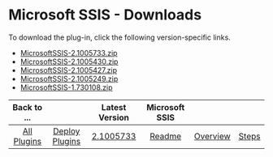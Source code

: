 
# Microsoft SSIS - Downloads

To download the plug-in, click the following version-specific links.
- [MicrosoftSSIS-2.1005733.zip](https://raw.githubusercontent.com/UrbanCode/IBM-UCD-PLUGINS/main/files/MicrosoftSSIS/MicrosoftSSIS-2.1005733.zip)
- [MicrosoftSSIS-2.1005430.zip](https://raw.githubusercontent.com/UrbanCode/IBM-UCD-PLUGINS/main/files/MicrosoftSSIS/MicrosoftSSIS-2.1005430.zip)
- [MicrosoftSSIS-2.1005427.zip](https://raw.githubusercontent.com/UrbanCode/IBM-UCD-PLUGINS/main/files/MicrosoftSSIS/MicrosoftSSIS-2.1005427.zip)
- [MicrosoftSSIS-2.1005249.zip](https://raw.githubusercontent.com/UrbanCode/IBM-UCD-PLUGINS/main/files/MicrosoftSSIS/MicrosoftSSIS-2.1005249.zip)
- [MicrosoftSSIS-1.730108.zip](https://raw.githubusercontent.com/UrbanCode/IBM-UCD-PLUGINS/main/files/MicrosoftSSIS/MicrosoftSSIS-1.730108.zip)

|Back to ...||Latest Version|Microsoft SSIS |||
| :---: | :---: | :---: | :---: | :---: | :---: |
|[All Plugins](../../index.md)|[Deploy Plugins](../README.md)|[2.1005733](https://raw.githubusercontent.com/UrbanCode/IBM-UCD-PLUGINS/main/files/MicrosoftSSIS/MicrosoftSSIS-2.1005733.zip)|[Readme](README.md)|[Overview](overview.md)|[Steps](steps.md)|
